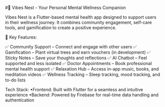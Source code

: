 #🌿 Vibes Nest - Your Personal Mental Wellness Companion

Vibes Nest is a Flutter-based mental health app designed to support users in their wellness journey. It combines community engagement, self-care tools, and gamification to create a positive experience.

🚀 Key Features:

✅ Community Support – Connect and engage with other users
✅ Gamification – Plant virtual trees and earn vouchers (in development)
✅ Sticky Notes – Save your thoughts and reflections
✅ AI Chatbot – Feel supported and less isolated
✅ Doctor Appointments – Book professional mental health support
✅ Relaxation Hub – Access in-app music, books, and meditation videos
✅ Wellness Tracking – Sleep tracking, mood tracking, and to-do lists

Tech Stack:
•Frontend: Built with Flutter for a seamless and intuitive experience
•Backend: Powered by Firebase for real-time data handling and authentication

